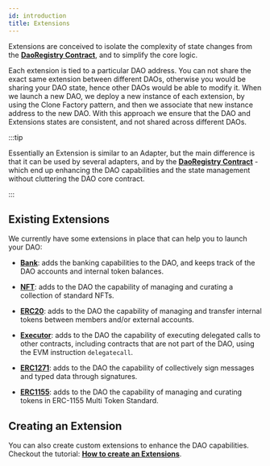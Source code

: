 ```yaml
---
id: introduction
title: Extensions
---
```


Extensions are conceived to isolate the complexity of state changes from the **[DaoRegistry Contract](/docs/contracts/core/dao-registry)**, and to simplify the core logic.

Each extension is tied to a particular DAO address. You can not share the exact same extension between different DAOs, otherwise you would be sharing your DAO state, hence other DAOs would be able to modify it. When we launch a new DAO, we deploy a new instance of each extension, by using the Clone Factory pattern, and then we associate that new instance address to the new DAO. With this approach we ensure that the DAO and Extensions states are consistent, and not shared across different DAOs.

:::tip

Essentially an Extension is similar to an Adapter, but the main difference is that it can be used by several adapters, and by the **[DaoRegistry Contract](/docs/contracts/core/dao-registry)** - which end up enhancing the DAO capabilities and the state management without cluttering the DAO core contract.

:::

## Existing Extensions

We currently have some extensions in place that can help you to launch your DAO:

- **[Bank](/docs/contracts/extensions/bank-extension)**: adds the banking capabilities to the DAO, and keeps track of the DAO accounts and internal token balances.

- **[NFT](/docs/contracts/extensions/nft-extension)**: adds to the DAO the capability of managing and curating a collection of standard NFTs.

- **[ERC20](/docs/contracts/extensions/erc20-extension)**: adds to the DAO the capability of managing and transfer internal tokens between members and/or external accounts.

- **[Executor](/docs/contracts/extensions/executor-extension)**: adds to the DAO the capability of executing delegated calls to other contracts, including contracts that are not part of the DAO, using the EVM instruction `delegatecall`.

- **[ERC1271](/docs/contracts/extensions/erc1271-extension)**: adds to the DAO the capability of collectively sign messages and typed data through signatures.

- **[ERC1155](/docs/contracts/extensions/erc1155-extension)**: adds to the DAO the capability of managing and curating tokens in ERC-1155 Multi Token Standard.

## Creating an Extension

You can also create custom extensions to enhance the DAO capabilities. Checkout the tutorial: **[How to create an Extensions](/docs/tutorial/extensions/creating-an-extension)**.
